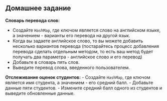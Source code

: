 ## Домашнее задание

**Словарь перевода слов:**
- Создайте `HashMap`, где ключом является слово на английском языке, а значением - варианты его перевода на другой язык.
- Когда вы задаете английское слово, то вы можете добавить несколько вариантов перевода 
  (постарайтесь процесс добавления перевода сделать отдельным методом, то есть ваш метод будет получать два параметра - английское слово и его перевод) 
- Добавьте в словарь пять слов.
- Выведите перевод слова, введенного пользователем.



**Отслеживание оценок студентов:**
    - Создайте `HashMap`, где ключом является имя студента, а значением - его средний балл.
    - Добавьте данные пяти студентов.
    - Измените средний балл одного из студентов и выведите обновленные данные.